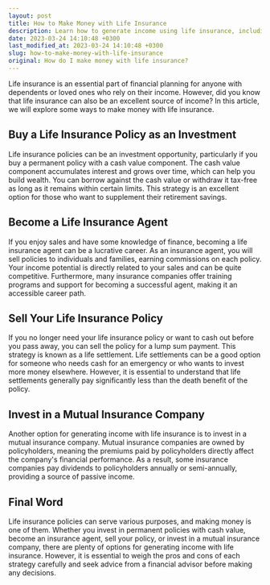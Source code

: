 ```yaml
---
layout: post
title: How to Make Money with Life Insurance
description: Learn how to generate income using life insurance, including investing in policies and earning commissions as an agent. Read on to find out more and make your money work for you.
date: 2023-03-24 14:10:48 +0300
last_modified_at: 2023-03-24 14:10:48 +0300
slug: how-to-make-money-with-life-insurance
original: How do I make money with life insurance?
---
```

Life insurance is an essential part of financial planning for anyone with dependents or loved ones who rely on their income. However, did you know that life insurance can also be an excellent source of income? In this article, we will explore some ways to make money with life insurance.

## Buy a Life Insurance Policy as an Investment

Life insurance policies can be an investment opportunity, particularly if you buy a permanent policy with a cash value component. The cash value component accumulates interest and grows over time, which can help you build wealth. You can borrow against the cash value or withdraw it tax-free as long as it remains within certain limits. This strategy is an excellent option for those who want to supplement their retirement savings.

## Become a Life Insurance Agent

If you enjoy sales and have some knowledge of finance, becoming a life insurance agent can be a lucrative career. As an insurance agent, you will sell policies to individuals and families, earning commissions on each policy. Your income potential is directly related to your sales and can be quite competitive. Furthermore, many insurance companies offer training programs and support for becoming a successful agent, making it an accessible career path.

## Sell Your Life Insurance Policy

If you no longer need your life insurance policy or want to cash out before you pass away, you can sell the policy for a lump sum payment. This strategy is known as a life settlement. Life settlements can be a good option for someone who needs cash for an emergency or who wants to invest more money elsewhere. However, it is essential to understand that life settlements generally pay significantly less than the death benefit of the policy.

## Invest in a Mutual Insurance Company

Another option for generating income with life insurance is to invest in a mutual insurance company. Mutual insurance companies are owned by policyholders, meaning the premiums paid by policyholders directly affect the company's financial performance. As a result, some insurance companies pay dividends to policyholders annually or semi-annually, providing a source of passive income.

## Final Word

Life insurance policies can serve various purposes, and making money is one of them. Whether you invest in permanent policies with cash value, become an insurance agent, sell your policy, or invest in a mutual insurance company, there are plenty of options for generating income with life insurance. However, it is essential to weigh the pros and cons of each strategy carefully and seek advice from a financial advisor before making any decisions.